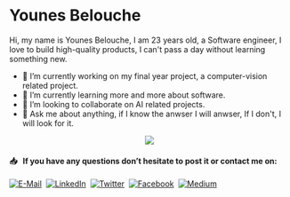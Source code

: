 


# Younes Belouche

Hi, my name is Younes Belouche, I am 23 years old, a Software engineer, I love to build high-quality products, I can't pass a day without learning something new.

- 🔭 I’m currently working on my final year project, a computer-vision related project.
- 🌱 I’m currently learning more and more about software.
- 👯 I’m looking to collaborate on AI related projects.
- 💬 Ask me about anything, if I know the anwser I will anwser, If I don't, I will look for it.



<p align="center">
  <img src="https://github-readme-stats.vercel.app/api?username=dombroks&show_icons=true">
</p>

#### 📥 &nbsp; If you have any questions don’t hesitate to post it or contact me on:

[![E-Mail](https://github.com/Younes-Charfaoui/Younes-Charfaoui/blob/master/email.png)](mailto:mxcsyounes@gmail.com)&nbsp;&nbsp;[![LinkedIn](https://github.com/Younes-Charfaoui/Younes-Charfaoui/blob/master/linkedin.png)](https://www.linkedin.com/in/younes-charfaoui)&nbsp; [![Twitter](https://github.com/Younes-Charfaoui/Younes-Charfaoui/blob/master/twitter.png)](https://twitter.com/CharfaouiYounes)&nbsp;&nbsp;[![Facebook](https://github.com/Younes-Charfaoui/Younes-Charfaoui/blob/master/facebook.png)](https://www.facebook.com/mxcsyounes/)&nbsp;&nbsp;[![Medium](https://github.com/Younes-Charfaoui/Younes-Charfaoui/blob/master/medium.png)](https://www.medium.com/@mxcsyounes)


